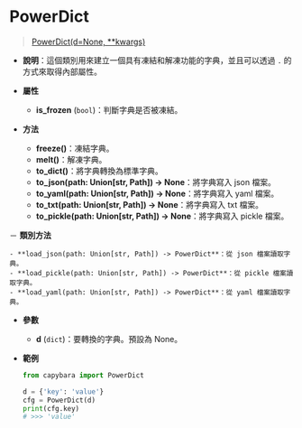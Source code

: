 # PowerDict

> [PowerDict(d=None, \*\*kwargs)](https://github.com/DocsaidLab/Capybara/blob/975d62fba4f76db59e715c220f7a2af5ad8d050e/capybara/utils/powerdict.py#L10)

- **說明**：這個類別用來建立一個具有凍結和解凍功能的字典，並且可以透過 `.` 的方式來取得內部屬性。

- **屬性**

  - **is_frozen** (`bool`)：判斷字典是否被凍結。

- **方法**

  - **freeze()**：凍結字典。
  - **melt()**：解凍字典。
  - **to_dict()**：將字典轉換為標準字典。
  - **to_json(path: Union[str, Path]) -> None**：將字典寫入 json 檔案。
  - **to_yaml(path: Union[str, Path]) -> None**：將字典寫入 yaml 檔案。
  - **to_txt(path: Union[str, Path]) -> None**：將字典寫入 txt 檔案。
  - **to_pickle(path: Union[str, Path]) -> None**：將字典寫入 pickle 檔案。

－ **類別方法**

    - **load_json(path: Union[str, Path]) -> PowerDict**：從 json 檔案讀取字典。
    - **load_pickle(path: Union[str, Path]) -> PowerDict**：從 pickle 檔案讀取字典。
    - **load_yaml(path: Union[str, Path]) -> PowerDict**：從 yaml 檔案讀取字典。

- **參數**

  - **d** (`dict`)：要轉換的字典。預設為 None。

- **範例**

  ```python
  from capybara import PowerDict

  d = {'key': 'value'}
  cfg = PowerDict(d)
  print(cfg.key)
  # >>> 'value'
  ```
